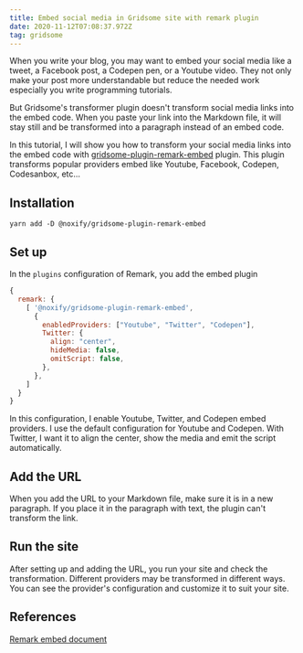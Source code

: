 ```yaml
---
title: Embed social media in Gridsome site with remark plugin
date: 2020-11-12T07:08:37.972Z
tag: gridsome
---
```

When you write your blog, you may want to embed your social media like a tweet, a Facebook post, a Codepen pen, or a Youtube video. They not only make your post more understandable but reduce the needed work especially you write programming tutorials.

But Gridsome's transformer plugin doesn't transform social media links into the embed code. When you paste your link into the Markdown file, it will stay still and be transformed into a paragraph instead of an embed code.

In this tutorial, I will show you how to transform your social media links into the embed code with [gridsome-plugin-remark-embed](https://gridsome.org/plugins/@noxify/gridsome-plugin-remark-embed) plugin. This plugin transforms popular providers embed like Youtube, Facebook, Codepen, Codesanbox, etc... 

## Installation

```
yarn add -D @noxify/gridsome-plugin-remark-embed
```

## Set up

In the `plugins` configuration of Remark, you add the embed plugin

```javascript
{
  remark: {
    [ '@noxify/gridsome-plugin-remark-embed', 
      {
        enabledProviders: ["Youtube", "Twitter", "Codepen"],
        Twitter: {
          align: "center",
          hideMedia: false,
          omitScript: false,
        },
      },
    ]
  }
}
```

In this configuration, I enable Youtube, Twitter, and Codepen embed providers. I use the default configuration for Youtube and Codepen. With Twitter, I want it to align the center, show the media and emit the script automatically. 

## Add the URL

When you add the URL to your Markdown file, make sure it is in a new paragraph. If you place it in the paragraph with text, the plugin can't transform the link. 

## Run the site

After setting up and adding the URL, you run your site and check the transformation. Different providers may be transformed in different ways. You can see the provider's configuration and customize it to suit your site.

## References

[Remark embed document](https://webstone.info/documentation/gridsome-plugin-remark-embed)